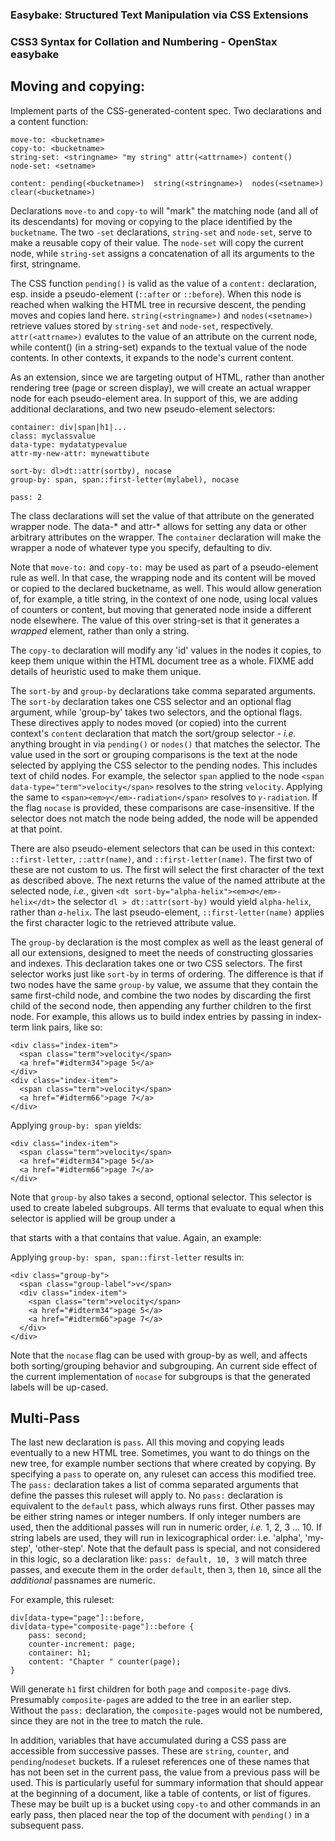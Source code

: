 ### Easybake: Structured Text Manipulation via CSS Extensions




###  CSS3 Syntax for Collation and Numbering - OpenStax easybake ###

## Moving and copying:

Implement parts of the CSS-generated-content spec. Two declarations and
a content function:  

    move-to: <bucketname>  
    copy-to: <bucketname>  
    string-set: <stringname> "my string" attr(<attrname>) content()  
    node-set: <setname>

    content: pending(<bucketname>)  string(<stringname>)  nodes(<setname>) clear(<bucketname>)


Declarations `move-to` and `copy-to`  will "mark" the  matching node (and all
of its descendants) for moving or copying to the place identified by the
`bucketname`. The two `-set` declarations, `string-set` and `node-set`, serve
to make a reusable copy of their value. The `node-set` will copy the current node,
while `string-set` assigns a concatenation of all its arguments to the first,
stringname.

The CSS function `pending()` is valid as the value of a `content:` declaration,
esp. inside a pseudo-element (`::after` or `::before`). When this node is
reached when walking the HTML tree in recursive descent, the pending moves and
copies land here. `string(<stringname>)` and `nodes(<setname>)` retrieve  values
stored by `string-set` and `node-set`, respectively. `attr(<attrname>)` evalutes
to the value of an attribute on the current node, while content() (in a string-set)
expands to the textual value of the node contents. In other contexts, it expands
to the node's current content.

As an extension, since we are targeting output of HTML, rather than another
rendering tree (page or screen display), we will create an actual wrapper node
for each pseudo-element area. In support of this, we are adding additional
declarations, and two new pseudo-element selectors:  

    container: div|span|h1|...  
    class: myclassvalue  
    data-type: mydatatypevalue
    attr-my-new-attr: mynewattibute

    sort-by: dl>dt::attr(sortby), nocase
    group-by: span, span::first-letter(mylabel), nocase

    pass: 2

The class declarations will set the value of that attribute on the generated
wrapper node. The data-*  and attr-* allows for setting any data or other
arbitrary attributes on the wrapper. The `container` declaration will make the
wrapper a node of whatever type you specify, defaulting to div.

Note that `move-to:` and `copy-to:` may be used as part of a pseudo-element
rule as well. In that case, the wrapping node and its content will be moved or
copied to the declared bucketname, as well. This would allow generation of, for
example, a title string, in the context of one node, using local values of
counters or content, but moving that generated node inside a different node
elsewhere. The value of this over string-set is that it generates a _wrapped_
element, rather than only a string.

The `copy-to` declaration will modify any 'id' values in the nodes it copies,
to keep them unique within the HTML document tree as a whole. FIXME add details
of heuristic used to make them unique.

The `sort-by` and `group-by` declarations take comma separated arguments. The `sort-by` declaration takes one CSS selector and an optional flag argument, while
'group-by' takes two selectors, and the optional flags. These directives apply to nodes moved (or copied) into the current context's `content` declaration that match the sort/group selector - _i.e._ anything brought in via `pending()` or `nodes()` that matches the selector. The value used in the sort or grouping comparisons is the text at the node selected by applying the CSS selector to the pending nodes. This includes text of child nodes. For example, the selector `span` applied to the node `<span data-type="term">velocity</span>` resolves to the string `velocity`.
Applying the same to `<span><em>𝛾</em>-radiation</span>` resolves to `𝛾-radiation`. If the flag `nocase` is provided, these comparisons are case-insensitive. If the selector does not match the node being added, the node will be appended at that point.

There are also pseudo-element selectors that can be used in this context:
`::first-letter`, `::attr(name)`, and `::first-letter(name)`. The first two of
these are not custom to us. The first will select the first character
of the text as described above. The next returns the value of the
named attribute at the selected node, _i.e._, given `<dt
sort-by="alpha-helix"><em>𝛼</em>-helix</dt>` the selector `dl >
dt::attr(sort-by)` would yield `alpha-helix`, rather than `𝛼-helix`. The last
pseudo-element, `::first-letter(name)` applies the first character logic to
the retrieved attribute value.

The `group-by` declaration is the most complex as well as the least general of all our extensions, designed to
meet the needs of constructing glossaries and indexes. This declaration takes one
or two CSS selectors. The first selector works just like `sort-by` in terms of ordering. The difference is that if two nodes have the same `group-by` value, we assume that they contain the same first-child node, and combine the two nodes by discarding the first child of the second node, then appending any further children to the first node. For example, this allows us to build index entries by passing in index-term link pairs, like so:

    <div class="index-item">  
      <span class="term">velocity</span>
      <a href="#idterm34">page 5</a>
    </div>
    <div class="index-item">
      <span class="term">velocity</span>
      <a href="#idterm66">page 7</a>
    </div>
Applying `group-by: span` yields:

    <div class="index-item">
      <span class="term">velocity</span>
      <a href="#idterm34">page 5</a>
      <a href="#idterm66">page 7</a>
    </div>

Note that `group-by` also takes a second, optional selector. This selector is
used to create labeled subgroups. All terms that evaluate to equal when this
selector is applied will be group under a <div> that starts with a <span> that
contains that value. Again, an example:

Applying `group-by: span, span::first-letter` results in:

    <div class="group-by">
      <span class="group-label">v</span>
      <div class="index-item">
        <span class="term">velocity</span>
        <a href="#idterm34">page 5</a>
        <a href="#idterm66">page 7</a>
      </div>
    </div>

Note that the `nocase` flag can be used with group-by as well, and affects both
sorting/grouping behavior and subgrouping. An current side effect of the current implementation of `nocase` for subgroups is that the generated labels will be up-cased.

## Multi-Pass

The last new declaration is `pass`. All this moving and copying leads eventually to a new HTML tree. Sometimes, you want to do things on the new tree, for example number sections that where created by copying. By specifying a `pass` to operate on, any ruleset can access this modified tree. The `pass:` declaration takes a list of comma separated arguments that define the passes this ruleset will apply to. No `pass:` declaration is equivalent to the `default` pass, which always runs first. Other passes may be either string names or integer numbers. If only integer numbers are used, then the additional passes will run in numeric order, _i.e._ 1, 2, 3 ... 10. If string labels are used, they will run in lexicographical order: i.e. 'alpha', 'my-step', 'other-step'. Note that the default pass is special, and not considered in this logic, so a declaration like: `pass: default, 10, 3` will match three passes, and execute them in the order `default`, then `3`, then `10`, since all the _additional_ passnames are numeric.

For example, this ruleset:

    div[data-type="page"]::before,
    div[data-type="composite-page"]::before {
        pass: second;
        counter-increment: page;
        container: h1;
        content: "Chapter " counter(page);
    }

Will generate `h1` first children for both `page` and `composite-page` divs. Presumably
`composite-page`s are added to the tree in an earlier step. Without the `pass:` declaration, the `composite-page`s would not be numbered, since they are not in the tree to match the rule.

In addition, variables that have accumulated during a CSS pass are accessible from
successive passes. These are `string`, `counter`, and `pending`/`nodeset` buckets.
If a ruleset references one of these names that has not been set in the current pass, the value from a previous pass will be used. This is particularly useful for summary information that should appear at the beginning of a document, like a table of contents, or list of figures. These may be built up is a bucket using `copy-to` and other commands in an early pass, then placed near the top of the document with `pending()` in a subsequent pass.

